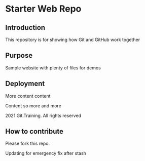 # Starter Web Repo

## Introduction

This repository is for showing how Git and GitHub work together

## Purpose

Sample website with plenty of files for demos

## Deployment

More content content

Content so more and more

2021 Git.Training. All rights reserved

## How to contribute
Please fork this repo.

Updating for emergency fix after stash
